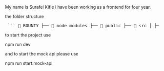 My name is Surafel Kifle i have been working as a frontend for four year.

the folder structure

<pre> ``` 📁 BOUNTY ├── 📁 node_modules ├── 📁 public ├── 📁 src │ ├── 📁 assets │ │ ├── 📁 png │ │ └── 📄 react.svg │ ├── 📁 components │ │ ├── 📁 AttendanceTable │ │ ├── 📁 Footer │ │ ├── 📁 NavBar │ │ └── 📄 MessageService.tsx │ ├── 📁 page │ │ ├── 📁 Attendance │ │ ├── 📁 Login │ │ ├── 📁 NotFound │ │ ├── 📁 profile │ │ └── 📁 Registration │ ├── 📁 store │ │ ├── 📁 server │ │ └── 📁 uistate │ ├── 📁 utils │ │ ├── 📄 constants.ts │ │ ├── 📄 setStorageHelper.ts │ │ └── 📄 tokenUtils.ts │ ├── 📄 App.tsx │ ├── 📄 index.css │ ├── 📄 main.tsx │ └── 📄 vite-env.d.ts ├── 📄 .gitignore └── 📄 db.json ``` </pre>

to start the project use

npm run dev

and to start the mock api please use

npm run start:mock-api

